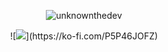 <p align="center"><img src="https://github-profile-summary-cards.vercel.app/api/cards/profile-details?username=unknownthedev&theme=github_dark" alt="unknownthedev" /></p>

<p align="center">
  ![<img src="https://ko-fi.com/img/githubbutton_sm.svg">](https://ko-fi.com/P5P46JOFZ)
 
  
</p>






